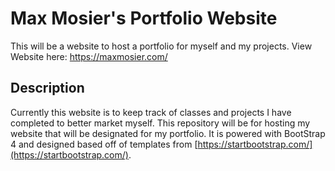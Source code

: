 # Max Mosier's Portfolio Website
This will be a website to host a portfolio for myself and my projects.
View Website here:
https://maxmosier.com/

## Description
Currently this website is to keep track of classes and projects I have completed to better market myself. This repository will be for hosting my website that will be designated for my portfolio. It is powered with BootStrap 4 and designed based off of templates from [https://startbootstrap.com/](https://startbootstrap.com/).
